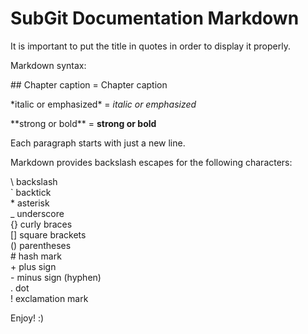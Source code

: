 SubGit Documentation Markdown
===================================
It is important to put the title in quotes in order to display it properly.

Markdown syntax:

\#\# Chapter caption = Chapter caption

\*italic or emphasized\* = *italic or emphasized*

\*\*strong or bold\*\* = **strong or bold**

Each paragraph starts with just a new line.



Markdown provides backslash escapes for the following characters:

\\   backslash  
\`   backtick  
\*   asterisk  
\_   underscore  
\{\}  curly braces  
\[\]  square brackets  
\(\)  parentheses  
\#   hash mark  
\+   plus sign  
\-   minus sign (hyphen)  
\.   dot  
\!   exclamation mark

Enjoy! :)
